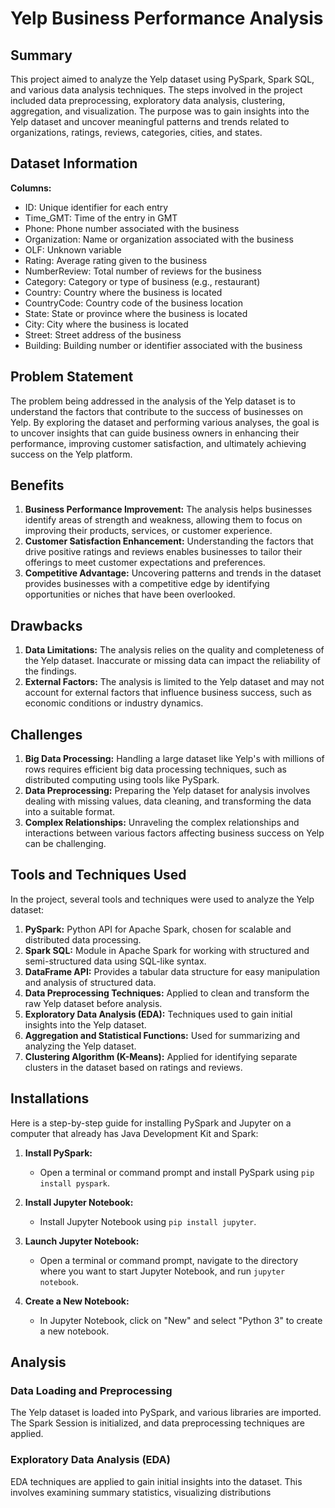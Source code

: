 # Yelp Business Performance Analysis
## Summary

This project aimed to analyze the Yelp dataset using PySpark, Spark SQL, and various data analysis techniques. The steps involved in the project included data preprocessing, exploratory data analysis, clustering, aggregation, and visualization. The purpose was to gain insights into the Yelp dataset and uncover meaningful patterns and trends related to organizations, ratings, reviews, categories, cities, and states.

## Dataset Information

**Columns:**
- ID: Unique identifier for each entry
- Time_GMT: Time of the entry in GMT
- Phone: Phone number associated with the business
- Organization: Name or organization associated with the business
- OLF: Unknown variable
- Rating: Average rating given to the business
- NumberReview: Total number of reviews for the business
- Category: Category or type of business (e.g., restaurant)
- Country: Country where the business is located
- CountryCode: Country code of the business location
- State: State or province where the business is located
- City: City where the business is located
- Street: Street address of the business
- Building: Building number or identifier associated with the business

## Problem Statement

The problem being addressed in the analysis of the Yelp dataset is to understand the factors that contribute to the success of businesses on Yelp. By exploring the dataset and performing various analyses, the goal is to uncover insights that can guide business owners in enhancing their performance, improving customer satisfaction, and ultimately achieving success on the Yelp platform.

## Benefits

1. **Business Performance Improvement:** The analysis helps businesses identify areas of strength and weakness, allowing them to focus on improving their products, services, or customer experience.
2. **Customer Satisfaction Enhancement:** Understanding the factors that drive positive ratings and reviews enables businesses to tailor their offerings to meet customer expectations and preferences.
3. **Competitive Advantage:** Uncovering patterns and trends in the dataset provides businesses with a competitive edge by identifying opportunities or niches that have been overlooked.

## Drawbacks

1. **Data Limitations:** The analysis relies on the quality and completeness of the Yelp dataset. Inaccurate or missing data can impact the reliability of the findings.
2. **External Factors:** The analysis is limited to the Yelp dataset and may not account for external factors that influence business success, such as economic conditions or industry dynamics.

## Challenges

1. **Big Data Processing:** Handling a large dataset like Yelp's with millions of rows requires efficient big data processing techniques, such as distributed computing using tools like PySpark.
2. **Data Preprocessing:** Preparing the Yelp dataset for analysis involves dealing with missing values, data cleaning, and transforming the data into a suitable format.
3. **Complex Relationships:** Unraveling the complex relationships and interactions between various factors affecting business success on Yelp can be challenging.

## Tools and Techniques Used

In the project, several tools and techniques were used to analyze the Yelp dataset:

1. **PySpark:** Python API for Apache Spark, chosen for scalable and distributed data processing.
2. **Spark SQL:** Module in Apache Spark for working with structured and semi-structured data using SQL-like syntax.
3. **DataFrame API:** Provides a tabular data structure for easy manipulation and analysis of structured data.
4. **Data Preprocessing Techniques:** Applied to clean and transform the raw Yelp dataset before analysis.
5. **Exploratory Data Analysis (EDA):** Techniques used to gain initial insights into the Yelp dataset.
6. **Aggregation and Statistical Functions:** Used for summarizing and analyzing the Yelp dataset.
7. **Clustering Algorithm (K-Means):** Applied for identifying separate clusters in the dataset based on ratings and reviews.

## Installations

Here is a step-by-step guide for installing PySpark and Jupyter on a computer that already has Java Development Kit and Spark:

1. **Install PySpark:**
   - Open a terminal or command prompt and install PySpark using `pip install pyspark`.

2. **Install Jupyter Notebook:**
   - Install Jupyter Notebook using `pip install jupyter`.

3. **Launch Jupyter Notebook:**
   - Open a terminal or command prompt, navigate to the directory where you want to start Jupyter Notebook, and run `jupyter notebook`.

4. **Create a New Notebook:**
   - In Jupyter Notebook, click on "New" and select "Python 3" to create a new notebook.

## Analysis

### Data Loading and Preprocessing

The Yelp dataset is loaded into PySpark, and various libraries are imported. The Spark Session is initialized, and data preprocessing techniques are applied.

### Exploratory Data Analysis (EDA)

EDA techniques are applied to gain initial insights into the dataset. This involves examining summary statistics, visualizing distributions
